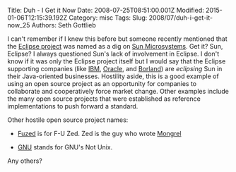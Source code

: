 Title: Duh - I Get it Now
Date: 2008-07-25T08:51:00.001Z
Modified: 2015-01-06T12:15:39.192Z
Category: misc
Tags: 
Slug: 2008/07/duh-i-get-it-now_25
Authors: Seth Gottlieb

I can't remember if I knew this before but someone recently mentioned that the [Eclipse project](http://www.eclipse.org) was named as a dig on [Sun Microsystems](http://www.sun.com/).  Get it?  Sun, Eclipse?  I always questioned Sun's lack of involvement in Eclipse.  I don't know if it was only the Eclipse project itself but I would say that the Eclipse supporting companies (like [IBM](http://www.ibm.com/), [Oracle](http://www.oracle.com/), and [Borland](http://www.borland.com/)) are _eclipsing_ Sun in their Java-oriented businesses.  Hostility aside, this is a good example of using an open source project as an opportunity for companies to collaborate and cooperatively force market change.  Other examples include the many open source projects that were established as reference implementations to push forward a standard.   
  
Other hostile open source project names:  

*   [Fuzed](http://github.com/KirinDave/fuzed/tree/master) is for F-U Zed. Zed is the guy who wrote [Mongrel](http://mongrel.rubyforge.org/)  
    
*   [GNU](http://www.gnu.org/) stands for GNU's Not Unix.

  
  
Any others?
